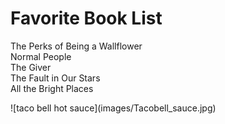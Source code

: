 # <h1>Favorite Book List</h1>
<p>The Perks of Being a Wallflower<br>
Normal People<br>
The Giver<br>
The Fault in Our Stars<br>
All the Bright Places</p>

<p>
![taco bell hot sauce](images/Tacobell_sauce.jpg)
</p>


